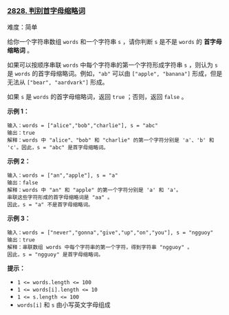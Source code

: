 ### [2828\. 判别首字母缩略词](https://leetcode.cn/problems/check-if-a-string-is-an-acronym-of-words/)

难度：简单

给你一个字符串数组 `words` 和一个字符串 `s` ，请你判断 `s` 是不是 `words` 的 **首字母缩略词** 。

如果可以按顺序串联 `words` 中每个字符串的第一个字符形成字符串 `s` ，则认为 `s` 是 `words` 的首字母缩略词。例如，`"ab"` 可以由 `["apple", "banana"]` 形成，但是无法从 `["bear", "aardvark"]` 形成。

如果 `s` 是 `words` 的首字母缩略词，返回 `true` ；否则，返回 `false` 。

**示例 1：**

```
输入：words = ["alice","bob","charlie"], s = "abc"
输出：true
解释：words 中 "alice"、"bob" 和 "charlie" 的第一个字符分别是 'a'、'b' 和 'c'。因此，s = "abc" 是首字母缩略词。 
```

**示例 2：**

```
输入：words = ["an","apple"], s = "a"
输出：false
解释：words 中 "an" 和 "apple" 的第一个字符分别是 'a' 和 'a'。
串联这些字符形成的首字母缩略词是 "aa" 。
因此，s = "a" 不是首字母缩略词。
```

**示例 3：**

```
输入：words = ["never","gonna","give","up","on","you"], s = "ngguoy"
输出：true
解释：串联数组 words 中每个字符串的第一个字符，得到字符串 "ngguoy" 。
因此，s = "ngguoy" 是首字母缩略词。 
```

**提示：**

-   `1 <= words.length <= 100`
-   `1 <= words[i].length <= 10`
-   `1 <= s.length <= 100`
-   `words[i]` 和 `s` 由小写英文字母组成

